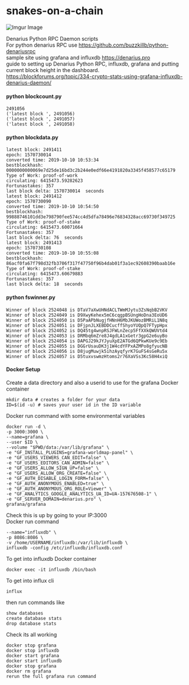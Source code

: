 # snakes-on-a-chain
![Imgur Image](https://i.imgur.com/7pgCRBV.png)

Denarius Python RPC Daemon scripts  
For python denarius RPC use https://github.com/buzzkillb/python-denariusrpc  
sample site using grafana and influxdb https://denarius.pro  
guide to setting up Denarius Python RPC, influxdb, grafana and putting current block height in the dashboard.  
https://blockforums.org/topic/334-crypto-stats-using-grafana-influxdb-denarius-daemon/

#### python blockcount.py  
```
2491056
('latest block ', 2491056)
('latest block ', 2491057)
('latest block ', 2491058)
```
#### python blockdata.py  
```
latest block: 2491411
epoch: 1570730014
converted time: 2019-10-10 10:53:34
bestblockhash: 0000000000069e7d25de16bd3c2b244e0edf66e4191820a3345f458577c65179
Type of Work: proof-of-work
circulating: 6415473.59282623
Fortunastakes: 357
last block delta: 1570730014  seconds
latest block: 2491412
epoch: 1570730090
converted time: 2019-10-10 10:54:50
bestblockhash: 99888746101dd3e798790fee574cc4d5dfa78496e76834328acc69730f349725
Type of Work: proof-of-stake
circulating: 6415473.60071664
Fortunastakes: 357
last block delta: 76  seconds
latest block: 2491413
epoch: 1570730108
converted time: 2019-10-10 10:55:08
bestblockhash: 86acf0fa67f798d32fb3706f317f47750f96b4dab01f3a1ec92608390baab16e
Type of Work: proof-of-stake
circulating: 6415473.60679883
Fortunastakes: 357
last block delta: 18  seconds
```  
#### python fswinner.py  
```
Winner of block 2524048 is DTaV7aXwUHNdACLTWmMJytu3ZsNqbB2VKV
Winner of block 2524049 is D9XwyKehex5mC6cqgpBSUngHoDna3EoUD6
Winner of block 2524050 is D5PaAPbNugjfHNnH6MbJKUWozBMRiL1N8q
Winner of block 2524051 is DFjpnJLXEBDDCucffShyoYUQpQ7FTypHpx
Winner of block 2524052 is DQ45tg4wnpRSJFWLnZecp5FfXXkQWUVtd4
Winner of block 2524053 is DRMbq6mZre8J4gdLA1xGetr3gpG2e6uyBo
Winner of block 2524054 is DAPGJ29kJYJyuXpE2ATGd6QPkwKUe9c9Eb
Winner of block 2524055 is DGGrUsauDK3j1W4cdYFPxAZMPo8gfyucNB
Winner of block 2524056 is D8jugMuwjk5ihzAyqfyrK7GuFS4sGeRu5x
Winner of block 2524057 is D5tuxvswmzHtoms2r76XaVSs3Kc58H4xiQ
```
#### Docker Setup 
Create a data directory and also a userid to use for the grafana Docker container  
```
mkdir data # creates a folder for your data
ID=$(id -u) # saves your user id in the ID variable
```
Docker run command with some environmental variables  
```
docker run -d \
-p 3000:3000 \
--name=grafana \
--user $ID \
--volume "$PWD/data:/var/lib/grafana" \
-e "GF_INSTALL_PLUGINS=grafana-worldmap-panel" \
-e "GF_USERS_VIEWERS_CAN_EDIT=false" \
-e "GF_USERS_EDITORS_CAN_ADMIN=false" \
-e "GF_USERS_ALLOW_SIGN_UP=false" \
-e "GF_USERS_ALLOW_ORG_CREATE=false" \
-e "GF_AUTH_DISABLE_LOGIN_FORM=false" \
-e "GF_AUTH_ANONYMOUS_ENABLED=true" \
-e "GF_AUTH_ANONYMOUS_ORG_ROLE=Viewer" \
-e "GF_ANALYTICS_GOOGLE_ANALYTICS_UA_ID=UA-157676508-1" \
-e "GF_SERVER_DOMAIN=denarius.pro" \
grafana/grafana
```
Check this is up by going to your IP:3000  
Docker run command  
```
--name="influxdb" \
-p 8086:8086 \
-v /home/USERNAME/influxdb:/var/lib/influxdb \
influxdb -config /etc/influxdb/influxdb.conf
```
To get into influxdb Docker container
```
docker exec -it influxdb /bin/bash
```
To get into influx cli  
```
influx
```
then run commands like  
```
show databases
create database stats
drop database stats
```
Check its all working  
```
docker stop grafana
docker stop influxdb
docker start grafana
docker start influxdb
docker stop grafana
docker rm grafana
rerun the full grafana run command
```
